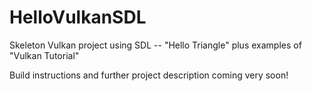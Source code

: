 # HelloVulkanSDL
Skeleton Vulkan project using SDL -- "Hello Triangle" plus examples of "Vulkan Tutorial"

Build instructions and further project description coming very soon!
